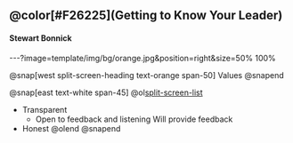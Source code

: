 

## @color[#F26225](Getting to Know Your Leader)
#### Stewart Bonnick

---?image=template/img/bg/orange.jpg&position=right&size=50% 100%

@snap[west split-screen-heading text-orange span-50]
Values
@snapend

@snap[east text-white span-45]
@ol[split-screen-list](false)
- Transparent
  * Open to feedback and listening
  Will provide feedback
- Honest
@olend
@snapend
